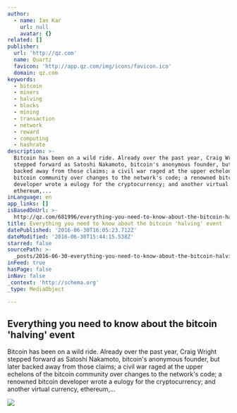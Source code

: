 ```yaml
---
author:
  - name: Ian Kar
    url: null
    avatar: {}
related: []
publisher:
  url: 'http://qz.com'
  name: Quartz
  favicon: 'http://app.qz.com/img/icons/favicon.ico'
  domain: qz.com
keywords:
  - bitcoin
  - miners
  - halving
  - blocks
  - mining
  - transaction
  - network
  - reward
  - computing
  - hashrate
description: >-
  Bitcoin has been on a wild ride. Already over the past year, Craig Wright
  stepped forward as Satoshi Nakamoto, bitcoin's anonymous founder, but later
  backed away from those claims; a civil war raged at the upper echelons of the
  bitcoin community over changes to the network's code; a renowned bitcoin
  developer wrote a eulogy for the cryptocurrency; and another virtual currency,
  ethereum,...
inLanguage: en
app_links: []
isBasedOnUrl: >-
  http://qz.com/681996/everything-you-need-to-know-about-the-bitcoin-halving-event/
title: Everything you need to know about the bitcoin 'halving' event
datePublished: '2016-06-30T16:05:23.712Z'
dateModified: '2016-06-30T15:44:15.538Z'
starred: false
sourcePath: >-
  _posts/2016-06-30-everything-you-need-to-know-about-the-bitcoin-halving-even.md
inFeed: true
hasPage: false
inNav: false
_context: 'http://schema.org'
_type: MediaObject

---
```

<article style=""><h1>Everything you need to know about the bitcoin 'halving' event</h1><p>Bitcoin has been on a wild ride. Already over the past year, Craig Wright stepped forward as Satoshi Nakamoto, bitcoin's anonymous founder, but later backed away from those claims; a civil war raged at the upper echelons of the bitcoin community over changes to the network's code; a renowned bitcoin developer wrote a eulogy for the cryptocurrency; and another virtual currency, ethereum,...</p><img src="https://www.theatlas.com/i/atlas_By2QjDCZ.png" /></article>